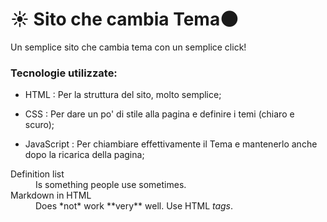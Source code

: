 # :sunny: Sito che cambia Tema:new_moon:

Un semplice sito che cambia tema con un semplice click!

<!-- Check Out: [Mitch D. Lincoln](http://mitchdlincoln.tech/) -->

### Tecnologie utilizzate:

- HTML
  : Per la struttura del sito, molto semplice;

- CSS
  : Per dare un po' di stile alla pagina e definire i temi (chiaro e scuro);

- JavaScript
  : Per chiambiare effettivamente il Tema e mantenerlo anche dopo la ricarica della pagina;


<dl>
  <dt>Definition list</dt>
  <dd>Is something people use sometimes.</dd>

  <dt>Markdown in HTML</dt>
  <dd>Does *not* work **very** well. Use HTML <em>tags</em>.</dd>
</dl>
